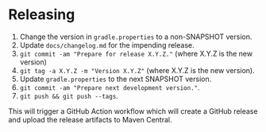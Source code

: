 Releasing
=========

 1. Change the version in `gradle.properties` to a non-SNAPSHOT version.
 2. Update `docs/changelog.md` for the impending release.
 3. `git commit -am "Prepare for release X.Y.Z."` (where X.Y.Z is the new version)
 4. `git tag -a X.Y.Z -m "Version X.Y.Z"` (where X.Y.Z is the new version).
 5. Update `gradle.properties` to the next SNAPSHOT version.
 6. `git commit -am "Prepare next development version."`.
 7. `git push && git push --tags`.

This will trigger a GitHub Action workflow which will create a GitHub release and upload the
release artifacts to Maven Central.
